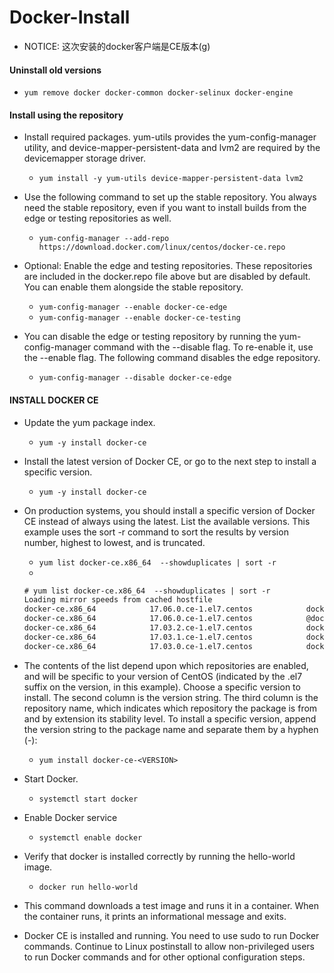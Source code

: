 # Docker-Install
- NOTICE: 这次安装的docker客户端是CE版本(g)

#### Uninstall old versions
- `yum remove docker docker-common docker-selinux docker-engine`

#### Install using the repository
- Install required packages. yum-utils provides the yum-config-manager utility, and device-mapper-persistent-data and lvm2 are required by the devicemapper storage driver.
  - `yum install -y yum-utils device-mapper-persistent-data lvm2`

- Use the following command to set up the stable repository. You always need the stable repository, even if you want to install builds from the edge or testing repositories as well.
  - `yum-config-manager --add-repo https://download.docker.com/linux/centos/docker-ce.repo`

- Optional: Enable the edge and testing repositories. These repositories are included in the docker.repo file above but are disabled by default. You can enable them alongside the stable repository.
  - `yum-config-manager --enable docker-ce-edge`
  - `yum-config-manager --enable docker-ce-testing`

- You can disable the edge or testing repository by running the yum-config-manager command with the --disable flag. To re-enable it, use the --enable flag. The following command disables the edge repository.
  - `yum-config-manager --disable docker-ce-edge`

#### INSTALL DOCKER CE
- Update the yum package index.
  - `yum -y install docker-ce`

- Install the latest version of Docker CE, or go to the next step to install a specific version.
  - `yum -y install docker-ce`

- On production systems, you should install a specific version of Docker CE instead of always using the latest. List the available versions. This example uses the sort -r command to sort the results by version number, highest to lowest, and is truncated.
  - `yum list docker-ce.x86_64  --showduplicates | sort -r`
  - 
  ``` xml
  # yum list docker-ce.x86_64  --showduplicates | sort -r
  Loading mirror speeds from cached hostfile
  docker-ce.x86_64            17.06.0.ce-1.el7.centos            docker-ce-stable 
  docker-ce.x86_64            17.06.0.ce-1.el7.centos            @docker-ce-stable
  docker-ce.x86_64            17.03.2.ce-1.el7.centos            docker-ce-stable 
  docker-ce.x86_64            17.03.1.ce-1.el7.centos            docker-ce-stable 
  docker-ce.x86_64            17.03.0.ce-1.el7.centos            docker-ce-stable 
  ```

- The contents of the list depend upon which repositories are enabled, and will be specific to your version of CentOS (indicated by the .el7 suffix on the version, in this example). Choose a specific version to install. The second column is the version string. The third column is the repository name, which indicates which repository the package is from and by extension its stability level. To install a specific version, append the version string to the package name and separate them by a hyphen (-):
  - `yum install docker-ce-<VERSION>`

- Start Docker.
  - `systemctl start docker`

- Enable Docker service
  - `systemctl enable docker`

- Verify that docker is installed correctly by running the hello-world image.
  - `docker run hello-world`

- This command downloads a test image and runs it in a container. When the container runs, it prints an informational message and exits.

- Docker CE is installed and running. You need to use sudo to run Docker commands. Continue to Linux postinstall to allow non-privileged users to run Docker commands and for other optional configuration steps.

